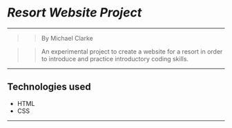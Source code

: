 # _Resort Website Project_
***
>> By Michael Clarke  

>> An experimental project to create a website for a resort in order to introduce and practice introductory coding skills.  

***
## Technologies used  
* HTML
* CSS
***

